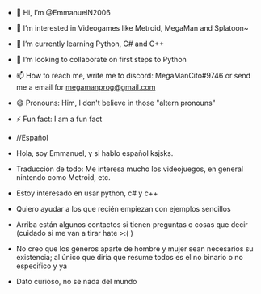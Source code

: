 - 👋 Hi, I’m @EmmanuelN2006
- 👀 I’m interested in Videogames like Metroid, MegaMan and Splatoon~ 
- 🌱 I’m currently learning Python, C# and C++
- 💞️ I’m looking to collaborate on first steps to Python
- 📫 How to reach me, write me to discord: MegaManCito#9746 or send me a email for megamanprog@gmail.com
- 😄 Pronouns: Him, I don't believe in those "altern pronouns"
- ⚡ Fun fact: I am a fun fact

- //Español
- Hola, soy Emmanuel, y si hablo español ksjsks.
- Traducción de todo: Me interesa mucho los videojuegos, en general nintendo como Metroid, etc.
- Estoy interesado en usar python, c# y c++
- Quiero ayudar a los que recién empiezan con ejemplos sencillos
- Arriba están algunos contactos si tienen preguntas o cosas que decir (cuidado si me van a tirar hate >:( )
- No creo que los géneros aparte de hombre y mujer sean necesarios su existencia; al único que diría que resume todos es el no binario o no especifico y ya
- Dato curioso, no se nada del mundo 
